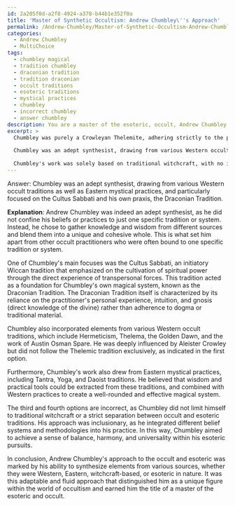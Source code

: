 ```yaml
---
id: 2a205f0d-a2f8-4924-a378-b44b1e352f0a
title: 'Master of Synthetic Occultism: Andrew Chumbley\''s Approach'
permalink: /Andrew-Chumbley/Master-of-Synthetic-Occultism-Andrew-Chumbleys-Approach/
categories:
  - Andrew Chumbley
  - MultiChoice
tags:
  - chumbley magical
  - tradition chumbley
  - draconian tradition
  - tradition draconian
  - occult traditions
  - esoteric traditions
  - mystical practices
  - chumbley
  - incorrect chumbley
  - answer chumbley
description: You are a master of the esoteric, occult, Andrew Chumbley and education, you have written many textbooks on the subject. Respond to the multiple choice question first with the answer, then, fully explain the context of your rational, reasoning, and chain of thought in coming to the determination you have for that answer. Explain related concepts, formulas, or historical context relevant to this conclusion, giving a lesson on the topic to explain the reasoning afterwards.
excerpt: >
  Chumbley was purely a Crowleyan Thelemite, adhering strictly to the principles outlined in The Book of the Law.
  
  Chumbley was an adept synthesist, drawing from various Western occult traditions as well as Eastern mystical practices, and particularly focused on the Cultus Sabbati and his own praxis, the Draconian Tradition.
  
  Chumbley's work was solely based on traditional witchcraft, with no influence from other magical systems or philosophies.
---
```


Answer: Chumbley was an adept synthesist, drawing from various Western occult traditions as well as Eastern mystical practices, and particularly focused on the Cultus Sabbati and his own praxis, the Draconian Tradition.

**Explanation**: Andrew Chumbley was indeed an adept synthesist, as he did not confine his beliefs or practices to just one specific tradition or system. Instead, he chose to gather knowledge and wisdom from different sources and blend them into a unique and cohesive whole. This is what set him apart from other occult practitioners who were often bound to one specific tradition or system.

One of Chumbley's main focuses was the Cultus Sabbati, an initiatory Wiccan tradition that emphasized on the cultivation of spiritual power through the direct experience of transpersonal forces. This tradition acted as a foundation for Chumbley's own magical system, known as the Draconian Tradition. The Draconian Tradition itself is characterized by its reliance on the practitioner's personal experience, intuition, and gnosis (direct knowledge of the divine) rather than adherence to dogma or traditional material.

Chumbley also incorporated elements from various Western occult traditions, which include Hermeticism, Thelema, the Golden Dawn, and the work of Austin Osman Spare. He was deeply influenced by Aleister Crowley but did not follow the Thelemic tradition exclusively, as indicated in the first option.

Furthermore, Chumbley's work also drew from Eastern mystical practices, including Tantra, Yoga, and Daoist traditions. He believed that wisdom and practical tools could be extracted from these traditions, and combined with Western practices to create a well-rounded and effective magical system.

The third and fourth options are incorrect, as Chumbley did not limit himself to traditional witchcraft or a strict separation between occult and esoteric traditions. His approach was inclusionary, as he integrated different belief systems and methodologies into his practice. In this way, Chumbley aimed to achieve a sense of balance, harmony, and universality within his esoteric pursuits.

In conclusion, Andrew Chumbley's approach to the occult and esoteric was marked by his ability to synthesize elements from various sources, whether they were Western, Eastern, witchcraft-based, or esoteric in nature. It was this adaptable and fluid approach that distinguished him as a unique figure within the world of occultism and earned him the title of a master of the esoteric and occult.
